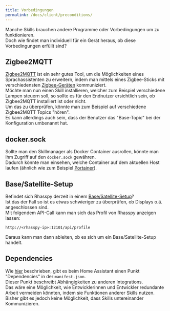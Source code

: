 ```yaml
---
title: Vorbedingungen
permalink: /docs/client/preconditions/
---
```


Manche Skills brauchen andere Programme oder Vorbedingungen um zu funktionieren.  
Doch wie findet man individuell für ein Gerät heraus, ob diese Vorbedingungen erfüllt sind?  


## Zigbee2MQTT

[Zigbee2MQTT](https://zigbee2mqtt.io) ist ein sehr gutes Tool, um die Möglichkeiten eines Sprachassistenten zu erweitern, indem man mittels eines Zigbee-Sticks mit verschiedensten [Zigbee-Geräten](https://www.zigbee2mqtt.io/supported-devices/) kommuniziert.  
Möchte man nun einen Skill installieren, welcher zum Beispiel verschiedene Lampen steuern soll, so sollte es für den Endnutzer ersichtlich sein, ob Zigbee2MQTT installiert ist oder nicht.  
Um das zu überprüfen, könnte man zum Beispiel auf verschiedene Zigbee2MQTT Topics "hören".  
Es kann allerdings auch sein, dass der Benutzer das "Base-Topic" bei der Konfiguration umbenannt hat.

[//]: # (## LCD)

## docker.sock
Sollte man den Skillmanager als Docker Container ausrollen, könnte man ihm Zugriff auf den ``docker.sock`` gewähren.  
Dadurch könnte man einsehen, welche Container auf dem aktuellen Host laufen (ähnlich wie zum Beispiel [Portainer](https://www.portainer.io/)).  

## Base/Satellite-Setup

Befindet sich Rhasspy derzeit in einem [Base/Satellite-Setup](https://rhasspy.readthedocs.io/en/latest/tutorials/#server-with-satellites)?  
Ist das der Fall so ist es etwas schwieriger zu überprüfen, ob Displays o.ä. angeschlossen sind.  
Mit folgendem API-Call kann man sich das Profil von Rhasspy anzeigen lassen:  
```http request
http://<rhasspy-ip>:12101/api/profile
```  
Daraus kann man dann ableiten, ob es sich um ein Base/Satellite-Setup handelt.  

## Dependencies

Wie [hier](./../evaluation/homeassistant.md#manifest) beschrieben, gibt es beim Home Assistant einen Punkt "Dependencies" in der ``manifest.json``.  
Dieser Punkt beschreibt Abhängigkeiten zu anderen Integrations.  
Das wäre eine Möglichkeit, wie Entwicklerinnen und Entwickler redundante Arbeit vermeiden könnten, indem sie Funktionen anderer Skills nutzen.  
Bisher gibt es jedoch keine Möglichkeit, dass Skills untereinander Kommunizieren.  